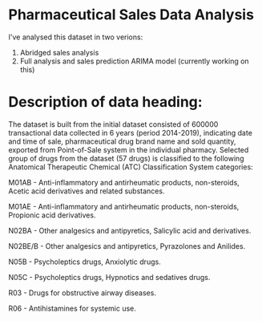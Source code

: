 # Pharmaceutical Sales Data Analysis

I've analysed this dataset in two verions:

1. Abridged sales analysis
2. Full analysis and sales prediction ARIMA model (currently working on this)

# Description of data heading:

The dataset is built from the initial dataset consisted of 600000 transactional data collected in 6 years (period 2014-2019), indicating date and time of sale, pharmaceutical drug brand name and sold quantity, exported from Point-of-Sale system in the individual pharmacy. Selected group of drugs from the dataset (57 drugs) is classified to the following Anatomical Therapeutic Chemical (ATC) Classification System categories:

M01AB - Anti-inflammatory and antirheumatic products, non-steroids, Acetic acid derivatives and related substances.

M01AE - Anti-inflammatory and antirheumatic products, non-steroids, Propionic acid derivatives.

N02BA - Other analgesics and antipyretics, Salicylic acid and derivatives.

N02BE/B - Other analgesics and antipyretics, Pyrazolones and Anilides.

N05B - Psycholeptics drugs, Anxiolytic drugs.

N05C - Psycholeptics drugs, Hypnotics and sedatives drugs.

R03 - Drugs for obstructive airway diseases.

R06 - Antihistamines for systemic use.
